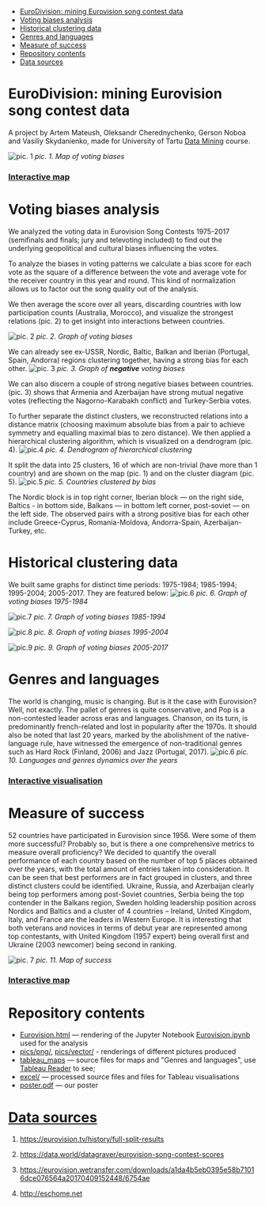 - [EuroDivision:  mining Eurovision song contest data](#eurodivision---mining-eurovision-song-contest-data)
- [Voting biases analysis](#voting-biases-analysis)
- [Historical clustering data](#historical-clustering-data)
- [Genres and languages](#genres-and-languages)
- [Measure of success](#measure-of-success)
- [Repository contents](#repository-contents)
- [Data sources](#-data-sources--sourcetxt-)

# EuroDivision:  mining Eurovision song contest data

A project by Artem Mateush, Oleksandr Cherednychenko, Gerson Noboa and Vasiliy Skydanienko, made for University of Tartu [Data Mining](https://courses.cs.ut.ee/2017/dm/spring) course. 

![pic. 1](pics/png/biases.png) *pic. 1. Map of voting biases*
### **[Interactive map](https://public.tableau.com/profile/oleksandr1000#!/vizhome/shared/TTGSHH6FP)**

# Voting biases analysis
We analyzed the voting data in Eurovision Song Contests 1975-2017 (semifinals and finals;  jury and televoting included) to find out the underlying geopolitical and cultural biases influencing the votes.
 
To analyze the biases in voting patterns we calculate a bias score for each vote as the square of a difference between the vote and average vote for the receiver country in this year and round. This kind of normalization allows us to factor out the song quality out of the analysis. 
 
We then average the score over all years, discarding countries with low participation counts (Australia, Morocco), and visualize the strongest relations (pic. 2) to get insight into interactions between countries.

![pic. 2](pics/png/unclustered.png) *pic. 2. Graph of voting biases*
 
We can already see ex-USSR, Nordic, Baltic, Balkan and Iberian (Portugal, Spain, Andorra) regions clustering together, having a strong bias for each other.
![pic. 3](pics/png/unclusteredNeg.png) *pic. 3. Graph of **negative** voting biases*

We can also discern a couple of strong negative biases between countries. (pic. 3) shows that Armenia and Azerbaijan have strong mutual negative votes (reflecting the Nagorno-Karabakh conflict) and Turkey-Serbia votes.
 
To further separate the distinct clusters, we reconstructed relations into a distance matrix (choosing maximum absolute bias from a pair to achieve symmetry and equalling maximal bias to zero distance). We then applied a hierarchical clustering algorithm, which is visualized on a dendrogram (pic. 4).
![pic.4](pics/png/printsPerfectly.png) *pic. 4. Dendrogram of hierarchical clustering*

It split the data into 25 clusters, 16 of which are non-trivial (have more than 1 country) and are shown on the map (pic. 1) and on the cluster diagram (pic. 5).
![pic.5](pics/png/clustered.png) *pic. 5. Countries clustered by bias*

 
The Nordic block is in top right corner, Iberian block — on the right side, Baltics - in bottom side, Balkans — in bottom left corner, post-soviet — on the left side. The observed pairs with a strong positive bias for each other include Greece-Cyprus, Romania-Moldova, Andorra-Spain, Azerbaijan-Turkey, etc.

# Historical clustering data

We built same graphs for distinct time periods: 1975-1984; 1985-1994; 1995-2004; 2005-2017. They are featured below:
![pic.6](pics/png/84.png) *pic. 6. Graph of voting biases 1975-1984*

![pic.7](pics/png/94.png) *pic. 7. Graph of voting biases 1985-1994*

![pic.8](pics/png/04.png) *pic. 8. Graph of voting biases 1995-2004*

![pic.9](pics/png/17.png) *pic. 9. Graph of voting biases 2005-2017*

# Genres and languages 


The world is changing, music is changing. But is it the case with Eurovision? Well, not exactly. The pallet of genres is quite conservative,  and  Pop is a non-contested leader across eras and languages. Chanson, on its turn, is predominantly french-related and lost in popularity after the 1970s. It should also be noted that last 20 years, marked by the abolishment of the native-language rule, have witnessed the emergence of non-traditional genres such as Hard Rock (Finland, 2006) and Jazz (Portugal, 2017).
![pic.6](pics/png/lang.png) *pic. 10. Languages and genres dynamics over the years*

### **[Interactive visualisation](https://public.tableau.com/profile/oleksandr1000#!/vizhome/EurovisionGenres/Dashboard1)**

# Measure of success 
 
52 countries have participated in Eurovision since 1956. Were some of them more successful? Probably so, but is there a one comprehensive metrics to measure overall proficiency? We decided to quantify the overall performance of each country based on the number of top 5 places obtained over the years, with the total amount of entries taken into consideration.  It can be seen that best performers are in fact grouped in clusters, and three distinct clusters could be identified. Ukraine, Russia, and Azerbaijan clearly being top performers among post-Soviet countries,  Serbia being the top contender in the Balkans region, Sweden holding leadership position across Nordics and Baltics and a cluster of 4 countries – Ireland, United Kingdom, Italy, and France are the leaders in Western Europe.  It is interesting that both veterans and novices in terms of debut year are represented among top contestants, with United Kingdom (1957 expert) being overall first and Ukraine (2003 newcomer) being second in ranking.


![pic. 7](pics/png/success.png) *pic. 11. Map of success*

### **[Interactive map](https://public.tableau.com/views/SuccessStory/ParticipantsSuccess?:embed=y&:display_count=yes)**

# Repository contents
* [Eurovision.html](Eurovision.html) — rendering of the Jupyter Notebook [Eurovision.ipynb](Eurovision.ipynb) used for the analysis
* [pics/png/](pics/png/), [pics/vector/](pics/vector/) - renderings of different pictures produced
* [tableau_maps](tableau_maps/) — source files for maps and "Genres and languages", use [Tableau Reader](https://www.tableau.com/products/reader) to see;
* [excel/](excel/) — processed source files and files for Tableau visualisations
* [poster.pdf](poster.pdf) — our poster

# [Data sources](Source.txt)
1. https://eurovision.tv/history/full-split-results

2. https://data.world/datagraver/eurovision-song-contest-scores

3. https://eurovision.wetransfer.com/downloads/a1da4b5eb0395e58b71016dce076564a20170409152448/6754ae
4. http://eschome.net

